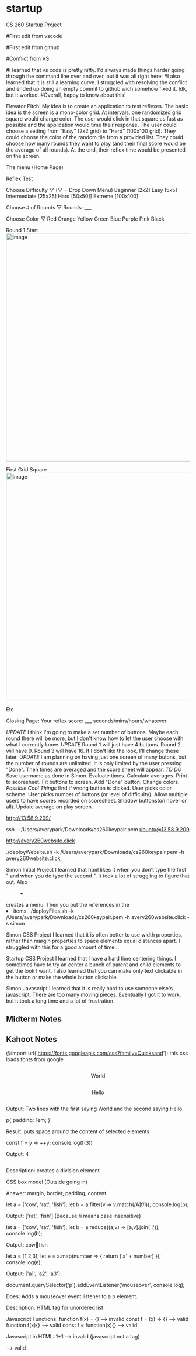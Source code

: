 # startup
CS 260 Startup Project


#First edit from vscode

#First edit from github

#Conflict from VS

#I learned that vs code is pretty nifty. I'd always made things harder going through the command line over and over, but it was all right here!
#I also learned that it is still a learning curve. I struggled with resolving the conflict and ended up doing an empty commit to github wich somehow fixed it. Idk, but it worked. 
#Overall, happy to know about this!


Elevator Pitch:
My idea is to create an application to test reflexes. The basic idea is the screen is a mono-color grid. At intervals, one randomized grid square would change color. The user would click in that square as fast as possible and the application would time their response. The user could choose a setting from “Easy” (2x2 grid) to “Hard” (100x100 grid). They could choose the color of the random tile from a provided list. They could choose how many rounds they want to play (and their final score would be the average of all rounds). At the end, their reflex time would be presented on the screen.

The menu (Home Page)

Reflex Test

Choose Difficulty ▽ (▽ = Drop Down Menu)
Beginner [2x2]
Easy [5x5]
Intermediate [25x25]
Hard [50x50]]
Extreme [100x100]

Choose # of Rounds ▽
Rounds: ___

Choose Color ▽
Red
Orange
Yellow
Green
Blue
Purple
Pink
Black

Round 1 Start
<img width="624" alt="image" src="https://user-images.githubusercontent.com/97321928/215187903-c234febe-82a0-430d-839a-96d153b8184f.png">

First Grid Square
<img width="625" alt="image" src="https://user-images.githubusercontent.com/97321928/215188135-754c7fb9-b414-4be4-a5bd-f7c1b1a31575.png">

Etc

Closing Page:
Your reflex score: ___ seconds/mins/hours/whatever

*UPDATE* I think I'm going to make a set number of buttons. Maybe each round there will be more, but I don't know how to let the user choose with what I currently know.
*UPDATE* Round 1 will just have 4 buttons. Round 2 will have 9. Round 3 will have 16. If I don't like the look, I'll change these later.
*UPDATE* I am planning on having just one screen of many butons, but the number of rounds are unlimited. It is only limited by the user pressing "Done". Then times are averaged and the score sheet will appear.
*TO DO* 
Save username as done in Simon.
Evaluate times.
Calculate averages.
Print to scoresheet.
Fit buttons to screen.
Add "Done" button.
Change colors.
*Possible Cool Things*
End if wrong button is clicked.
User picks color scheme.
User picks number of buttons (or level of difficulty).
Allow multiple users to have scores recorded on scoresheet.
Shadow buttons(on hover or all).
Update average on play screen.



http://13.58.9.209/

ssh -i /Users/averypark/Downloads/cs260keypair.pem ubuntu@13.58.9.209

http://avery260website.click

./deployWebsite.sh  -k /Users/averypark/Downloads/cs260keypair.pem -h avery260website.click

Simon Initial Project
I learned that html likes it when you don't type the first " and when you do type the second ". It took a lot of struggling to figure that out. Also <nav><menu><li></li></menu></nav> creates a menu. Then you put the references in the <li> items.
  ./deployFiles.sh  -k /Users/averypark/Downloads/cs260keypair.pem -h avery260website.click -s simon
  
Simon CSS Project
I learned that it is often better to use width properties, rather than margin properties to space elements equal distances apart. I struggled with this for a good amount of time...

Startup CSS Project
I learned that I have a hard time centering things. I sometimes have to try an center a bunch of parent and child elements to get the look I want. I also learned that you can make only text clickable in the button or make the whole button clickable.
  
Simon Javascript
  I learned that it is really hard to use someone else's javascript. There are too many moving pieces. Eventually I got it to work, but it took a long time and a lot of frustration.
  
  
  
  Midterm Notes
 ---------------------------------------------------------------------------------------------------------------------------------------------------------
  
  Kahoot Notes
  -------------
  @import url('https://fonts.googleapis.com/css?family=Quicksand');  this css loads fonts from google
  
  <html>
    <head>
      <style>
        div {
        display: flex;
        flex-direction: column-reverse;
        align-items: center;
        }
      </style>
    </head>
   </body>
      <div>
        <p> Hello </p>
        <p>World</p>
       </div>
     </body>
  </html>
  
  Output: Two lines with the first saying World and the second saying Hello.
  
  p{
    padding: 1em;
  }
  
  Result: puts space around the content of selected elements
  
 
  const f = y => ++y;
  console.log(f(3))
  
  Output: 4
  
  <div></div>
    
  Description: creates a division element
    
  CSS box model (Outside going in)
  
  Answer: margin, border, padding, content
  
  let a = ['cow', 'rat', 'fish'];
  let b = a.filter(v => v.match(/A|f/i));
  console.log(b);
  
  Output: ['rat', 'fish']   (Because /i means case insensitive)
  
  let a = ['cow', 'rat', 'fish'];
  let b = a.reduce((a,v) => [a,v].join(':'));
  console.log(b);
  
  Output: cow:rat:fish
  
  let a = [1,2,3];
  let e = a.map(number => {
    return ('a' + number)
  });
  console.log(e);
  
  Output: ['a1', 'a2', 'a3']
  
  document.querySelector('p').addEventListener('mouseover', console.log);
  
  Does: Adds a mouseover event listener to a p element.
  
  <ul></ul>
  
  Description: HTML tag for unordered list
  
  Javascript Functions:
  function f(x) = {}  --> invalid
  const f = (x) => {} --> valid
  function f(x){} --> valid
  const f = function(x){} --> valid
  
  Javascript in HTML:
  <javascript>1+1</javascript> --> invalid (javascript not a tag)
  <script>1+1</script> --> valid
  <script src = 'main.js' /> --> valid
  <div onclick='1+1' /> --> valid
  
  Javascript Objects:
  {n:1} --> valid
  {n=1} --> invalid (no equals in javascript objects)
  {"n"=1} --> invalid (no equals)
  {"n"="1"} --> invalid (no equals)
  
  DOM textContent: sets the child text for the element.
  
  Hyperlinks:
  <a href='https//c.com'>x</a> --> valid
  <a src='https://c.com'>x</a> --> invalid (src is for images)
  <link src='https://c.com'>x</link> --> invalid (link?)
  <link href='https://c.com'>x</link> --> invalid (link?)
  
  <div>other</div>
  <div class="header">BYU</div>
  
  Turning only Byu text blue: div.header{ color: blue; }
  
  JSON:
  {"x":3} --> valid
  {'x':3} --> invalid (need quotes)
  {x:3} --> invalid (need quotes)
  {"x":undefined} --> invalid (can't use undefined in JSON)
  
  Console command that makes a script executable: chmod +x deploy.sh
  
  DNS Subdomains: (aka something.actualwebsitename.com)
  cs260.cs.byu.edu --> yes!
  byu --> no
  edu --> no
  byu.edu --> no
  
  Pointing to another DNS record: CNAME record type
  Regular: A record type
  
  const p = new Promise((resolve, reject) => {
    setTimeout(() => {
      console.log('taco');
      resolvw(true);
    }, 10000);
  });
  console.log('burger');
  
  p
  .then((result) => console.log('shake'))
  .catch((e) => console.log('salad'))
  .finally(() => console.log('nooodles'))
  
  console.log('fries')
  
  Output: burger fries taco shake noodles
  
  const a = async function() {
    return new Promise((resolve, reject) => {
      setTimeout(() => {
        console.log('D'); 
        resolve(true)
      },10000);
    })
  }
  
  try {
    console.log('A');
    await a();
    console.log('B')
  } catch(e) {
    console.log('C');
  }
  
  Output: A D B
  
  Basic html tags
  <!DOCTYPE> 	Defines the document type
  <html>	Defines an HTML document
  <head>	Contains metadata/information for the document
  <title>	Defines a title for the document
  <body>	Defines the document's body
  <div> Creates a division element
  <h1> to <h6>	Defines HTML headings
  <p>	Defines a paragraph
  <br>	Inserts a single line break
  <hr>	Defines a thematic change in the content
  <!--...--> Defines a comment
  <strong> or <b> is bold
  <em> or <i> is italics
  <img>	Defines an image
  <a>	Defines a hyperlink
  <link>	Defines the relationship between a document and an external resource (most used to link to style sheets)
  <nav>	Defines navigation links
  <ul>	Defines an unordered list
  <ol>	Defines an ordered list
  <li>	Defines a list item
  <table>	Defines a table
  <th>	Defines a header cell in a table
  <tr>	Defines a row in a table
  <td>	Defines a cell in a table
  <style>	Defines style information for a document
  <span>	Defines a section in a document
  <header>	Defines a header for a document or section
  <footer>	Defines a footer for a document or section
  <main>	Specifies the main content of a document
    
  Arrow Functions-------------->
  const a = [1, 2, 3, 4];
  // standard function syntax
  a.sort(function (v1, v2) {
    return v1 - v2;
  });
  // arrow function syntax
  a.sort((v1, v2) => v1 - v2);
    
  () => 3;
  // RETURNS: 3

  () => {
    3;
  };
  // RETURNS: undefined

  () => {
    return 3;
  };
  // RETURNS: 3
  
  function makeClosure(a) {
  a = 'a2';
  const b = 'b2';
  return () => [a, b];
}

  Javascript Regular Expressions
  const petRegex = /(dog)|(cat)|(bird)/gim;
  const text = 'Both cats and dogs are pets, but not rocks.';

  text.match(petRegex);
  // RETURNS: ['cat', 'dog']

  text.replace(petRegex, 'animal');
  // RETURNS: Both animals and animals are pets, but not rocks.

  petRegex.test(text);
  // RETURNS: true



  Startup Javascript
  I learned that javascript isn't actually too bad. When I wrote it myself, I could basically write it like any other code (with some googling). I liked how easy it was for me to create my 100 buttons. It would've taken a lot of code without Javascript. But with it, it only took a couple.
  
  
